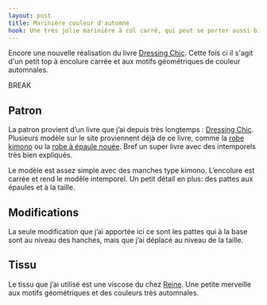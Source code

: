 ```yaml
---
layout: post
title: Marinière couleur d'automne
hook: Une très jolie marinière à col carré, qui peut se porter aussi bien en hiver avec un gilet qu'en été. Encore un coup de "Dressing chic" !
---
```


Encore une nouvelle réalisation du livre [Dressing Chic][1].
Cette fois ci il s'agit d'un petit top à encolure carrée et aux motifs géométriques de couleur automnales.

BREAK

## Patron

La patron provient d’un livre que j’ai depuis très longtemps : [Dressing Chic][1]. Plusieurs modèle sur le site proviennent déjà de ce livre, comme la [robe kimono][2] ou la [robe à épaule nouée][3]. Bref un super livre avec des intemporels très bien expliqués.

Le modèle est assez simple avec des manches type kimono. L’encolure est carrée et rend le modèle intemporel. Un petit détail en plus: des pattes aux épaules et à la taille.

## Modifications

La seule modification que j’ai apportée ici ce sont les pattes qui à la base sont au niveau des hanches, mais que j’ai déplacé au niveau de la taille.

## Tissu

Le tissu que j’ai utilisé est une viscose du chez [Reine][4]. Une petite merveille aux motifs géométriques et des couleurs très automnales.

[1]: http://amzn.to/2nragTH
[2]: http://ps-made.com/robe-kimono/
[3]: http://ps-made.com/robe-epaule-nouee/
[4]: http://www.tissus-reine.com/

